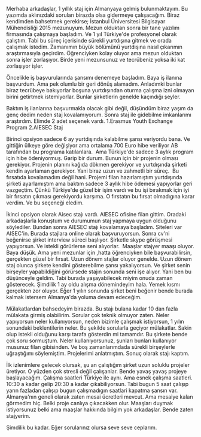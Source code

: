 Merhaba arkadaşlar, 1 yıllık staj için Almanyaya gelmiş bulunmaktayım. Bu yazımda aklınızdaki soruları birazda olsa gidermeye çalışacağım. Biraz kendimden bahsetmek gerekirse; İstanbul Üniversitesi Bilgisayar Mühendisliği 2015 mezunuyum. Mezun olduktan sonra bir tane yazılım firmasında çalışmaya başladım. Ve 1 yıl Türkiye'de profesyonel olarak çalıştım. Tabi bu süreç içerisinde sürekli yurtdışına gitmek ve orada çalışmak istedim. Zamanımın büyük bölümünü yurtdışına nasıl çıkarımın araştırmasıyla geçirdim. Öğrenciyken kolay oluyor ama mezun olduktan sonra işler zorlaşıyor. Birde yeni mezunsunuz ve tecrübeniz yoksa iki kat zorlaşıyor işler.<!--more-->

Öncelikle iş başvurularında şansımı denemeye başladım. Baya iş ilanına başvurdum. Ama pek olumlu bir geri dönüş alamadım. Anladımki bunlar biraz tecrübeye bakıyorlar boşuna yurtdışından oturma çalışma izni olmayan birini getirtmek istemiyorlar. Bunlar şirketlerin genelde kaçındığı şeyler.

Baktım iş ilanlarına başvurmakla olacak gibi değil, düşündüm biraz yaşım da genç dedim neden staj kovalamıyorum. Sonra staj ile gidebilme imkanlarımı araştırdım. Elimde 2 adet seçenek vardı.
1.Erasmus Youth Exchange Program
2.AIESEC Staj

Birinci opsiyon sadece 6 ay yurtdışında kalabilme şansı veriyordu bana. Ve gittiğin ülkeye göre değişiyor ama ortalama 700 Euro hibe veriliyor AB tarafından bu programa katılanlara.  Ama Türkiye'de sadece 3 aylık program için hibe ödeniyormuş. Garip bir durum. Bunun için bir projenin olması gerekiyor. Projenin planını kağıda dökmen gerekiyor ve yurtdışında şirketi kendin ayarlaman gerekiyor. Yani biraz uzun ve zahmetli bir süreç.  Bu fırsatıda kovalamadım değil hani. Projemi filan hazırlamıştım yurtdışında şirketi ayarlamıştım ama baktım sadece 3 aylık hibe ödemesi yapıyorlar geri vazgeçtim. Çünkü Türkiye'de güzel bir işim vardı ve bu işi bırakmak için iyi bir fırsatın çıkması gerekiyordu karşıma. O fırstatın bu fırsat olmadıgına karar verdim. Ve bu seçeneği eledim.

İkinci opsiyon olarak Aisec stajı vardı. AIESEC ofisine filan gittim. Oradaki arkadaşlarla konuştum ve durumumun staj yapmaya uygun olduğunu söylediler. Bundan sonra AIESEC stajı kovalamaya başladım. Siteleri var AISEC'in. Burada stajlara online olarak başvuruyorsun. Sonra cv'ni beğenirse şirket interview süreci başlıyor. Şirketle skype görüşmesi yapıyorsun. Ve istekli görürlerse seni alıyorlar.  Maaşlar stajyer maaşı oluyor. Baya düşük. Ama yeni mezunlar için ,hatta öğrenciyken bile başvurabilirsin, gerçekten güzel bir fırsat. Uzun dönem stajlar oluyor genelde. Uzun dönem staj olunca şirkete kendini gösterebilme şansı yakalıyorsun. Ve şirket senin birşeyler yapabildiğini görürsede stajın sonunda seni işe alıyor. Yani ben bu düşünceyle geldim. Tabi burada yaşayabilecek miyim onuda zaman gösterecek. Şimdilik 1 ay oldu alışma dönemindeyim hala. Yemek kısmı gerçekten zor oluyor. Eğer 1 yılın sonunda şirket beni beğenir bende burada kalmak istersem Almanya'da yoluma devam edeceğim.

Mülakatlardan bahsedeyim birazda. Bu stajı bulana kadar 10 dan fazla mülakata girmiş olabilirim. Sorular çok teknik olmuyor zaten. Neler yapıyorsun neler kullanıyorsun, neden bizimle çalışmak istiyorsun, 1 yılın sonundaki beklentilerin neler. Bu şekilde sorularla geçiyor mülakatlar. Sakin olup istekli olduğunu karşı tarafa gösterdin mi tamamdır. Bu şirkete bende çok soru sormuştum. Neler kullanıyorsunuz, şunları bunları kullanıyor musunuz filan gibisinden. Ve boş zamanlarımdada sürekli birşeylerle uğraştığımı söylemiştim. Projelerimi anlatmıştım. Sonuç olarak stajı kaptım.

İlk izlenimlere gelecek olursak, şu an çalıştığım şirket uzun soluklu projeler üretiyor. O yüzden çok stresli değil çalışanlar. Bende yavaş yavaş projeye başlayacağım. Çalışma saatleri Türkiye ile aynı. Ama esnek çalışma saatleri. 10:30 a kadar gelip 20:30 a kadar çıkabiliyorsun. Tabi bugun 5 saat çalışıp yarın fazladan çalışıp bugun çalışmadıgın saatlari kapatma şansın var. Almanya'nın geneli olarak zaten mesai ücretleri mevcut. Ama mesaiye kalan görmedim hiç. Belki proje canlıya çıkacakken olur. Maaşları duymak istiyorsunuz belki ama maaşlar hakkında bilgim yok arkadaşlar. Bende zaten stajyerim.

Şimdilik bu kadar. Eğer sorularınız olursa seve seve ceplarım.
